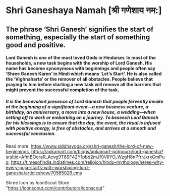 # Shri Ganeshaya Namah [श्री गणेशाय नम:]

## The phrase ‘Shri Ganesh’ signifies the start of something, especially the start of something good and positive. 
#### Lord Ganesh is one of the most loved Gods in Hinduism. In most of the households, a new task begins with the worship of Lord Ganesh. His name has become synonymous with beginnings and people often say ‘Shree Ganesh Karen’ in Hindi which means ‘Let’s Start’.  He is also called the ‘Vighnaharta’ or the remover of all obstacles. People believe that praying to him before starting a new task will remove all the barriers that might prevent the successful completion of the task.
##### It is the benevolent presence of Lord Ganesh that people fervently invoke at the beginning of a significant event—a new business venture, a birthday, an anniversary, a move into a new house, a wedding—when setting off to work or embarking on a journey. To beseech Lord Ganesh for his blessings is to ensure that the day, the event, the ritual is infused with positive energy, is free of obstacles, and arrives at a smooth and successful conclusion.



Read more: https://www.siddhayoga.org/shri-ganesh/the-lord-of-new-beginnings,
https://apkamart.com/blogs/apkamart-potpourri/lord-ganesha?srsltid=AfmBOoraR_Acvg9T8SF42Y1pbd2mJf0VIIYO_WzgH8nPfrrJxrxGmPuq, 
https://timesofindia.indiatimes.com/religion/hindu-mythology/heres-why-every-puja-starts-with-worshiping-lord-ganesha/articleshow/70565026.cms

Shree Icon by IconScout Store "https://iconscout.com/contributors/iconscout"
